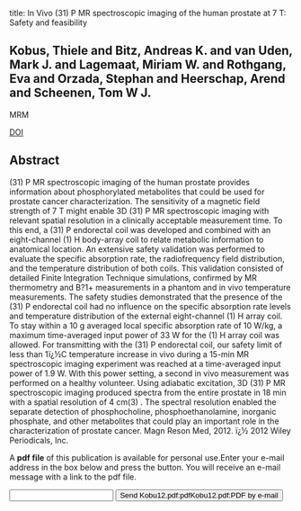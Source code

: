 title: In Vivo (31) P MR spectroscopic imaging of the human prostate at 7 T: Safety and feasibility

## Kobus, Thiele and Bitz, Andreas K. and van Uden, Mark J. and Lagemaat, Miriam W. and Rothgang, Eva and Orzada, Stephan and Heerschap, Arend and Scheenen, Tom W J.
MRM

<a href="https://doi.org/10.1002/mrm.24175">DOI</a>

## Abstract
(31) P MR spectroscopic imaging of the human prostate provides information about phosphorylated metabolites that could be used for prostate cancer characterization. The sensitivity of a magnetic field strength of 7 T might enable 3D (31) P MR spectroscopic imaging with relevant spatial resolution in a clinically acceptable measurement time. To this end, a (31) P endorectal coil was developed and combined with an eight-channel (1) H body-array coil to relate metabolic information to anatomical location. An extensive safety validation was performed to evaluate the specific absorption rate, the radiofrequency field distribution, and the temperature distribution of both coils. This validation consisted of detailed Finite Integration Technique simulations, confirmed by MR thermometry and B?1+ measurements in a phantom and in vivo temperature measurements. The safety studies demonstrated that the presence of the (31) P endorectal coil had no influence on the specific absorption rate levels and temperature distribution of the external eight-channel (1) H array coil. To stay within a 10 g averaged local specific absorption rate of 10 W/kg, a maximum time-averaged input power of 33 W for the (1) H array coil was allowed. For transmitting with the (31) P endorectal coil, our safety limit of less than 1ï¿½C temperature increase in vivo during a 15-min MR spectroscopic imaging experiment was reached at a time-averaged input power of 1.9 W. With this power setting, a second in vivo measurement was performed on a healthy volunteer. Using adiabatic excitation, 3D (31) P MR spectroscopic imaging produced spectra from the entire prostate in 18 min with a spatial resolution of 4 cm(3) . The spectral resolution enabled the separate detection of phosphocholine, phosphoethanolamine, inorganic phosphate, and other metabolites that could play an important role in the characterization of prostate cancer. Magn Reson Med, 2012. ï¿½ 2012 Wiley Periodicals, Inc.

A <b>pdf file</b> of this publication is available for personal use.Enter your e-mail address in the box below and press the button. You will receive an e-mail message with a link to the pdf file.
<form action="sender.php">  <input type="text" name="email">  <input type="submit" value="Send Kobu12.pdf:pdfKobu12.pdf:PDF by e-mail"></form>
